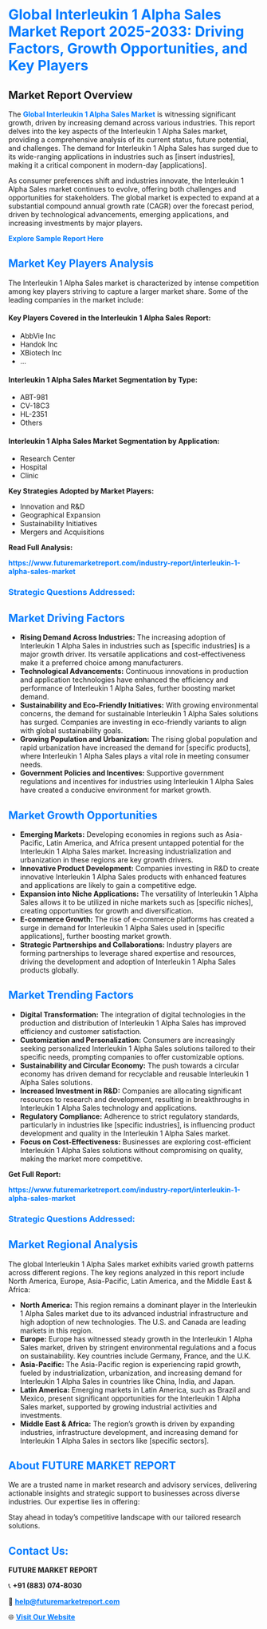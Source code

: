 <h1 style="color: #007BFF;">Global Interleukin 1 Alpha Sales Market Report 2025-2033: Driving Factors, Growth Opportunities, and Key Players</h1>

<section id="overview">
<h2>Market Report Overview</h2>
<p>The <a href="https://www.futuremarketreport.com/industry-report/interleukin-1-alpha-sales-market" style="color: #007BFF; text-decoration: none;"><strong>Global Interleukin 1 Alpha Sales Market</strong></a> is witnessing significant growth, driven by increasing demand across various industries. This report delves into the key aspects of the Interleukin 1 Alpha Sales market, providing a comprehensive analysis of its current status, future potential, and challenges. The demand for Interleukin 1 Alpha Sales has surged due to its wide-ranging applications in industries such as [insert industries], making it a critical component in modern-day [applications].</p>
<p>As consumer preferences shift and industries innovate, the Interleukin 1 Alpha Sales market continues to evolve, offering both challenges and opportunities for stakeholders. The global market is expected to expand at a substantial compound annual growth rate (CAGR) over the forecast period, driven by technological advancements, emerging applications, and increasing investments by major players.</p>
</section>

<section id="overview">
<p><a href="https://www.futuremarketreport.com/request-sample/reportId=109190" style="color: #007BFF; text-decoration: none;"><strong>Explore Sample Report Here</strong></a></p>
</section>

<section id="key-players">
<h2 style="color: #007BFF;">Market Key Players Analysis</h2>
<p>The Interleukin 1 Alpha Sales market is characterized by intense competition among key players striving to capture a larger market share. Some of the leading companies in the market include:</p>
<h4>Key Players Covered in the Interleukin 1 Alpha Sales Report:</h4>
<ul><li>AbbVie Inc</li><li>Handok Inc</li><li>XBiotech Inc</li><li>...</li></ul>
<h4>Interleukin 1 Alpha Sales Market Segmentation by Type:</h4>
<ul><li>ABT-981</li><li>CV-18C3</li><li>HL-2351</li><li>Others</li></ul>

<h4>Interleukin 1 Alpha Sales Market Segmentation by Application:</h4>
<ul><li>Research Center</li><li>Hospital</li><li>Clinic</li></ul>
<p><strong>Key Strategies Adopted by Market Players:</strong></p>
<ul>
<li>Innovation and R&D</li>
<li>Geographical Expansion</li>
<li>Sustainability Initiatives</li>
<li>Mergers and Acquisitions</li>
</ul>
</section>

<section>
<p><strong>Read Full Analysis: </strong></p><a href="https://www.futuremarketreport.com/industry-report/interleukin-1-alpha-sales-market" style="color: #007BFF; text-decoration: none;"><strong>https://www.futuremarketreport.com/industry-report/interleukin-1-alpha-sales-market</strong></a>
<h3 style="color: #007BFF;">Strategic Questions Addressed:</h3>
</section>

<section id="driving-factors">
<h2 style="color: #007BFF;">Market Driving Factors</h2>
<ul>
<li><strong>Rising Demand Across Industries:</strong> The increasing adoption of Interleukin 1 Alpha Sales in industries such as [specific industries] is a major growth driver. Its versatile applications and cost-effectiveness make it a preferred choice among manufacturers.</li>
<li><strong>Technological Advancements:</strong> Continuous innovations in production and application technologies have enhanced the efficiency and performance of Interleukin 1 Alpha Sales, further boosting market demand.</li>
<li><strong>Sustainability and Eco-Friendly Initiatives:</strong> With growing environmental concerns, the demand for sustainable Interleukin 1 Alpha Sales solutions has surged. Companies are investing in eco-friendly variants to align with global sustainability goals.</li>
<li><strong>Growing Population and Urbanization:</strong> The rising global population and rapid urbanization have increased the demand for [specific products], where Interleukin 1 Alpha Sales plays a vital role in meeting consumer needs.</li>
<li><strong>Government Policies and Incentives:</strong> Supportive government regulations and incentives for industries using Interleukin 1 Alpha Sales have created a conducive environment for market growth.</li>
</ul>
</section>

<section id="growth-opportunities">
<h2 style="color: #007BFF;">Market Growth Opportunities</h2>
<ul>
<li><strong>Emerging Markets:</strong> Developing economies in regions such as Asia-Pacific, Latin America, and Africa present untapped potential for the Interleukin 1 Alpha Sales market. Increasing industrialization and urbanization in these regions are key growth drivers.</li>
<li><strong>Innovative Product Development:</strong> Companies investing in R&D to create innovative Interleukin 1 Alpha Sales products with enhanced features and applications are likely to gain a competitive edge.</li>
<li><strong>Expansion into Niche Applications:</strong> The versatility of Interleukin 1 Alpha Sales allows it to be utilized in niche markets such as [specific niches], creating opportunities for growth and diversification.</li>
<li><strong>E-commerce Growth:</strong> The rise of e-commerce platforms has created a surge in demand for Interleukin 1 Alpha Sales used in [specific applications], further boosting market growth.</li>
<li><strong>Strategic Partnerships and Collaborations:</strong> Industry players are forming partnerships to leverage shared expertise and resources, driving the development and adoption of Interleukin 1 Alpha Sales products globally.</li>
</ul>
</section>

<section id="trending-factors">
<h2 style="color: #007BFF;">Market Trending Factors</h2>
<ul>
<li><strong>Digital Transformation:</strong> The integration of digital technologies in the production and distribution of Interleukin 1 Alpha Sales has improved efficiency and customer satisfaction.</li>
<li><strong>Customization and Personalization:</strong> Consumers are increasingly seeking personalized Interleukin 1 Alpha Sales solutions tailored to their specific needs, prompting companies to offer customizable options.</li>
<li><strong>Sustainability and Circular Economy:</strong> The push towards a circular economy has driven demand for recyclable and reusable Interleukin 1 Alpha Sales solutions.</li>
<li><strong>Increased Investment in R&D:</strong> Companies are allocating significant resources to research and development, resulting in breakthroughs in Interleukin 1 Alpha Sales technology and applications.</li>
<li><strong>Regulatory Compliance:</strong> Adherence to strict regulatory standards, particularly in industries like [specific industries], is influencing product development and quality in the Interleukin 1 Alpha Sales market.</li>
<li><strong>Focus on Cost-Effectiveness:</strong> Businesses are exploring cost-efficient Interleukin 1 Alpha Sales solutions without compromising on quality, making the market more competitive.</li>
</ul>
</section>

<section>
<p><strong>Get Full Report: </strong></p><a href="https://www.futuremarketreport.com/industry-report/interleukin-1-alpha-sales-market" style="color: #007BFF; text-decoration: none;"><strong>https://www.futuremarketreport.com/industry-report/interleukin-1-alpha-sales-market</strong></a>
<h3 style="color: #007BFF;">Strategic Questions Addressed:</h3>
</section>


<section id="regional-analysis">
<h2 style="color: #007BFF;">Market Regional Analysis</h2>
<p>The global Interleukin 1 Alpha Sales market exhibits varied growth patterns across different regions. The key regions analyzed in this report include North America, Europe, Asia-Pacific, Latin America, and the Middle East & Africa:</p>
<ul>
<li><strong>North America:</strong> This region remains a dominant player in the Interleukin 1 Alpha Sales market due to its advanced industrial infrastructure and high adoption of new technologies. The U.S. and Canada are leading markets in this region.</li>
<li><strong>Europe:</strong> Europe has witnessed steady growth in the Interleukin 1 Alpha Sales market, driven by stringent environmental regulations and a focus on sustainability. Key countries include Germany, France, and the U.K.</li>
<li><strong>Asia-Pacific:</strong> The Asia-Pacific region is experiencing rapid growth, fueled by industrialization, urbanization, and increasing demand for Interleukin 1 Alpha Sales in countries like China, India, and Japan.</li>
<li><strong>Latin America:</strong> Emerging markets in Latin America, such as Brazil and Mexico, present significant opportunities for the Interleukin 1 Alpha Sales market, supported by growing industrial activities and investments.</li>
<li><strong>Middle East & Africa:</strong> The region’s growth is driven by expanding industries, infrastructure development, and increasing demand for Interleukin 1 Alpha Sales in sectors like [specific sectors].</li>
</ul>
</section>

<footer>
<h2 style="color: #007BFF;">About FUTURE MARKET REPORT</h2>
<p>We are a trusted name in market research and advisory services, delivering actionable insights and strategic support to businesses across diverse industries. Our expertise lies in offering:</p>

<p>Stay ahead in today’s competitive landscape with our tailored research solutions.</p>

<h2 style="color: #007BFF;">Contact Us:</h2>
<p><strong>FUTURE MARKET REPORT</strong></p>
<p>📞 <strong>+91 (883) 074-8030</strong></p>
<p>📧 <strong><a href="mailto:help@futuremarketreport.com" style="color: #007BFF;">help@futuremarketreport.com</a></strong></p>
<p>🌐 <strong><a href="https://www.futuremarketreport.com/" style="color: #007BFF;">Visit Our Website</a></strong></p>
</footer>